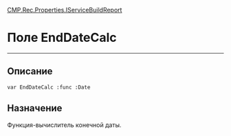 ﻿---
Link: CMP.Rec.Properties.IServiceBuildReport.@EndDateCalc
---

<!---  Навигация
[Имя проекта](#) :
-->
[CMP.Rec.Properties.IServiceBuildReport](Default)

# Поле EndDateCalc
---

## Описание

    var EndDateCalc :func :Date

<!--
## Аргументы{#Args}

### Аргумент1

Описание аргумента 1
-->

## Назначение

Функция-вычислитель конечной даты.

<!--
## Пример

    EndDateCalc...
-->


